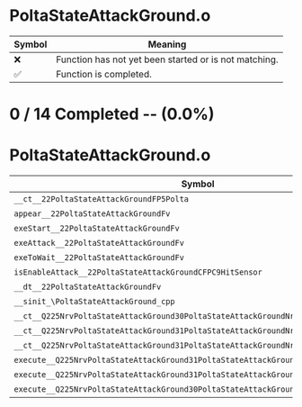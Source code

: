# PoltaStateAttackGround.o
| Symbol | Meaning 
| ------------- | ------------- 
| :x: | Function has not yet been started or is not matching. 
| :white_check_mark: | Function is completed. 


# 0 / 14 Completed -- (0.0%)
# PoltaStateAttackGround.o
| Symbol | Decompiled? |
| ------------- | ------------- |
| `__ct__22PoltaStateAttackGroundFP5Polta` | :x: |
| `appear__22PoltaStateAttackGroundFv` | :x: |
| `exeStart__22PoltaStateAttackGroundFv` | :x: |
| `exeAttack__22PoltaStateAttackGroundFv` | :x: |
| `exeToWait__22PoltaStateAttackGroundFv` | :x: |
| `isEnableAttack__22PoltaStateAttackGroundCFPC9HitSensor` | :x: |
| `__dt__22PoltaStateAttackGroundFv` | :x: |
| `__sinit_\PoltaStateAttackGround_cpp` | :x: |
| `__ct__Q225NrvPoltaStateAttackGround30PoltaStateAttackGroundNrvStartFv` | :x: |
| `__ct__Q225NrvPoltaStateAttackGround31PoltaStateAttackGroundNrvAttackFv` | :x: |
| `__ct__Q225NrvPoltaStateAttackGround31PoltaStateAttackGroundNrvToWaitFv` | :x: |
| `execute__Q225NrvPoltaStateAttackGround31PoltaStateAttackGroundNrvToWaitCFP5Spine` | :x: |
| `execute__Q225NrvPoltaStateAttackGround31PoltaStateAttackGroundNrvAttackCFP5Spine` | :x: |
| `execute__Q225NrvPoltaStateAttackGround30PoltaStateAttackGroundNrvStartCFP5Spine` | :x: |

